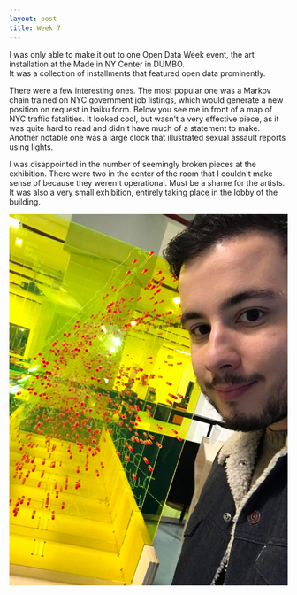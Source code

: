 ```yaml
---
layout: post
title: Week 7
---
```


I was only able to make it out to one Open Data Week event, the art installation at the Made in NY Center in DUMBO.  
It was a collection of installments that featured open data prominently.  

There were a few interesting ones.  The most popular one was
a Markov chain trained on NYC government job listings, which would generate a new position on request in haiku form.  Below you see me in
 front of a map of NYC traffic fatalities.  It looked cool, but wasn't a very effective piece, as it was quite hard to read and didn't
have much of a statement to make.  Another notable one was a large clock that illustrated sexual assault reports using lights.

I was disappointed in the number of seemingly broken pieces at the exhibition.  There were two in the center of the room that I couldn't 
make sense of because they weren't operational.  Must be a shame for the artists.  It was also a very small exhibition, entirely taking 
place in the lobby of the building.

![it's art](../images/art.jpg)
